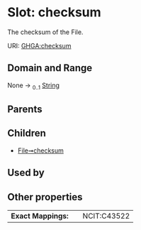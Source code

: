 
# Slot: checksum


The checksum of the File.

URI: [GHGA:checksum](https://w3id.org/GHGA/checksum)


## Domain and Range

None &#8594;  <sub>0..1</sub> [String](types/String.md)

## Parents


## Children

 *  [File➞checksum](File_checksum.md)

## Used by


## Other properties

|  |  |  |
| --- | --- | --- |
| **Exact Mappings:** | | NCIT:C43522 |

